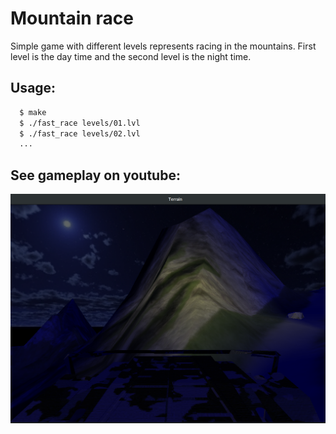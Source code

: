 # Mountain race

Simple game with different levels represents racing in the mountains. First level is the day time and the second level is the night time.

## Usage:
```bash
  $ make
  $ ./fast_race levels/01.lvl
  $ ./fast_race levels/02.lvl
  ...
```

## See gameplay on youtube:

<div style="text-align: center;" markdown="1" />
<a href="https://youtu.be/BcnWT0S4JPE"><img src="screenshot.png" style="width: 600px;" /></a>
</div>